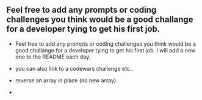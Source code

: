 ## Feel free to add any prompts or coding challenges you think would be a good challange for a developer tying to get his first job.

- Feel free to add any prompts or coding challenges you think would be a good challange for a developer tying to get his first job. I will add a new one to the README each day.

- you can also link to a codewars challenge etc..

- reverse an array in place (no new array)
-
